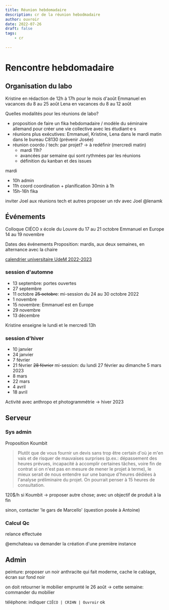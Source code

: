 ```yaml
---
title: Réunion hebdomadaire
description: cr de la réunion hebodmadaire
author: ouvroir
date: 2022-07-26
draft: false
tags:
    - cr
    
---
```


# Rencontre hebdomadaire

## Organisation du labo

Kristine en rédaction de 12h à 17h pour le mois d'août
Emmanuel en vacances du 8 au 25 août
Lena en vacances du 8 au 12 août


Quelles modalités pour les réunions de labo? 
- proposition de faire un fika hebdomadaire / modèle du séminaire allemand pour créer une vie collective avec les étudiant·e·s
- réunions plus exécutives: Emmanuel, Kristine, Lena dans le mardi matin dans le bureau C8130 (prévenir Josée)
- réunion coordo / tech: par projet? → à redéfinir (mercredi matin)
    - mardi 11h?
    - avancées par semaine qui sont rythmées par les réunions
    - définition du kanban et des issues


mardi
- 10h admin
- 11h coord coordination + planification 30min à 1h
- 15h-16h fika

inviter Joel aux réunions tech et autres
proposer un rdv avec Joel @lenamk


## Événements

Colloque CIÉCO x école du Louvre du 17 au 21 octobre
Emmanuel en Europe 14 au 19 novembre 

Dates des événements
Proposition: mardis, aux deux semaines, en alternance avec la chaire

[calendrier universitaire UdeM 2022-2023](https://registraire.umontreal.ca/dates-importantes/calendriers-universitaires/)

### session d'automne

- 13 septembre: portes ouvertes
- 27 septembre
- 11 octobre
~~25 octobre~~: mi-session du 24 au 30 octobre 2022
- 1 novembre
- 15 novembre: Emmanuel est en Europe
- 29 novembre
- 13 décembre

Kristine enseigne le lundi et le mercredi 13h

<!--

CRCEN: __debug__

- 6 septembre
- 20 septembre
- 4 octobre
- 18 octobre
  ~~25 octobre~~: mi-session du 24 au 30 octobre 2022
- 08 novembre
- 22 novembre
- 06 décembre
- 20 décembre

-->

### session d'hiver 
- 10 janvier
- 24 janvier
- 7 février
- 21 février
~~28 février~~ mi-session: du lundi 27 février au dimanche 5 mars 2023
- 8 mars
- 22 mars
- 4 avril
- 18 avril

Activité avec anthropo et photogrammétrie → hiver 2023

<!--.

CRCEN

- 17 janvier
- 31 janvier
- 14 février
~~28 février~~ mi-session: du lundi 27 février au dimanche 5 mars 2023
- 15 mars
- 29 mars
- 11 avril
- 26 avril

-->


## Serveur

### Sys admin
Proposition Koumbit

> Plutôt que de vous fournir un devis sans trop être certain d'où je m'en vais et de risquer de mauvaises surprises (p.ex.: dépassement des heures prévues, incapacité à accomplir certaines tâches, voire fin de contrat si on n'est pas en mesure de mener le projet à terme), le mieux serait de nous entendre sur une banque d'heures dédiées à l'analyse préliminaire du projet. On pourrait penser à 15 heures de consultation. 

120$/h
si Koumbit → proposer autre chose; avec un objectif de produit à la fin

sinon, contacter 'le gars de Marcello' (question posée à Antoine)

### Calcul Qc
relance effectuée

@emchateau va demander la création d'une première instance




## Admin

peinture: proposer un noir anthracite qui fait moderne, cache le cablage, écran sur fond noir


on doit retourner le mobilier emprunté le 26 août
→ cette semaine: commander du mobilier

téléphone: indiquer `CIẼCO | CRIHN | Ouvroir` ok